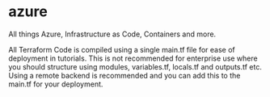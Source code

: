 # azure
All things Azure, Infrastructure as Code, Containers and more.

All Terraform Code is compiled using a single main.tf file for ease of deployment in tutorials. This is not recommended for enterprise use where you should structure using modules, variables.tf, locals.tf and outputs.tf etc. Using a remote backend is recommended and you can add this to the main.tf for your deployment.
